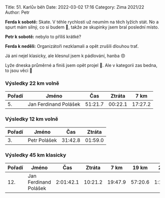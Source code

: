 Title: 51. Karlův běh
Date: 2022-03-02 17:16
Category: Zima 2021/22
Author: Petr

**Ferda k sobotě:** Skate. V téhle rychlosti už neumím na těch lyžích stát. No a spurt mám silný, co si budem 🙈, takže ze skupinky jsem bral poslední místo.

**Petr k sobotě:** nebylo to příliš krátké?

**Ferda k neděli:** Organizátoři nezklamali a opět zrušili dlouhou trať.

Já ani nejel klasicky, ale klesnul jsem k pádlování, hanba 😞

Lyže dneska průměrné a finiš jsem opět projel 🤣. Ale v kategorii zas bedna, to jsou věci 🙈

### Výsledky 22 km volně

| Pořadí | Jméno                 | Čas     | Ztráta  | 7 km    |
|--------|-----------------------|---------|---------|---------|
| 5.     | Jan Ferdinand Polášek | 51:21.7 | 00:22.1 | 17:27.2 |

### Výsledky 12 km volně

| Pořadí | Jméno        | Čas     | Ztráta  |
|--------|--------------|---------|---------|
| 3.     | Petr Polášek | 31:42.8 | 01:59.0 |

### Výsledky 45 km klasicky

| Pořadí | Jméno                 | Čas       | Ztráta  | 7 km    | 19 km   | 25 km     | 37 km     |
|--------|-----------------------|-----------|---------|---------|---------|-----------|-----------|
| 12.    | Jan Ferdinand Polášek | 2:01:42.1 | 10:21.2 | 19:47.9 | 57:20.6 | 1:15:58.3 | 1:56:14.9 |
